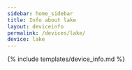 ```yaml
---
sidebar: home_sidebar
title: Info about lake
layout: deviceinfo
permalink: /devices/lake/
device: lake
---
```

{% include templates/device_info.md %}
